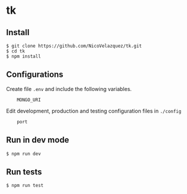 # tk
## Install

    $ git clone https://github.com/NicoVelazquez/tk.git
    $ cd tk
    $ npm install

## Configurations

Create file `.env` and include the following variables.

```
    MONGO_URI
```

Edit development, production and testing configuration files in `./config` 

```
    port
```

## Run in dev mode

    $ npm run dev

## Run tests

    $ npm run test
